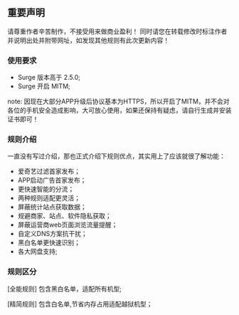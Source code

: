 ## 重要声明
请尊重作者辛苦制作，不接受用来做商业盈利！
同时请您在转载修改时标注作者并说明出处并附带网址，如发现其他规则有此次更新内容！
  
### 使用要求

 - Surge 版本高于 2.5.0;
 - Surge 开启 MITM;

note: 因现在大部分APP升级后协议基本为HTTPS，所以开启了MITM，并不会对各位的手机安全造成影响，大可放心使用，如果还保持有疑虑，请自行生成并安装证书即可！

### 规则介绍

一直没有写过介绍，那也正式介绍下规则优点，其实用上了应该就很了解功能：

* 爱奇艺过滤首家发布；
* APP启动广告首家发布；
* 更快速智能的分流；
* 两种规则适配更灵活；
* 屏蔽统计站点获取数据；
* 规避商家、站点、软件隐私获取；
* 屏蔽运营商web页面浏览流量提醒；
* 自定义DNS方案抗干扰；
* 黑白名单更快速识别；
* 各大网盘支持;

### 规则区分

[全能规则]
包含黑白名单，适配所有机型;

[精简规则]
包含白名单,节省内存占用适配越狱机型；
